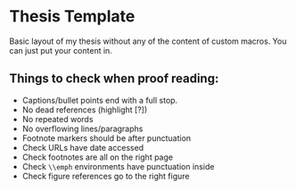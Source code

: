 # Thesis Template
Basic layout of my thesis without any of the content of custom macros. You can just put your content in.

## Things to check when proof reading:
- Captions/bullet points end with a full stop.
- No dead references (highlight [?])
- No repeated words
- No overflowing lines/paragraphs
- Footnote markers should be after punctuation
- Check URLs have date accessed
- Check footnotes are all on the right page
- Check `\\emph` environments have punctuation inside
- Check figure references go to the right figure
